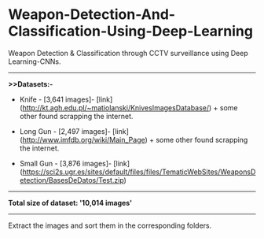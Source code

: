 # Weapon-Detection-And-Classification-Using-Deep-Learning
Weapon Detection &amp; Classification through CCTV surveillance using Deep Learning-CNNs.
<hr>
<b>>>Datasets:-</b><br>

- Knife - [3,641 images]- [link]
(http://kt.agh.edu.pl/~matiolanski/KnivesImagesDatabase/) + some other found scrapping the internet.

- Long Gun - [2,497 images]- [link]
(http://www.imfdb.org/wiki/Main_Page) + some other found scrapping the internet.

- Small Gun - [3,876 images]- [link]
(https://sci2s.ugr.es/sites/default/files/files/TematicWebSites/WeaponsDetection/BasesDeDatos/Test.zip)

*************************************************

**Total size of dataset: '10,014 images'**

*************************************************

Extract the images and sort them in the corresponding folders.

